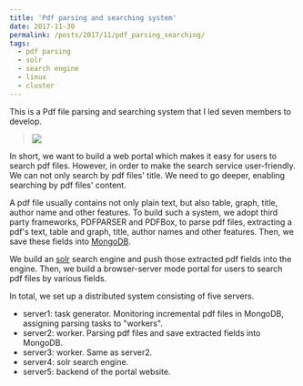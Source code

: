 ```yaml
---
title: 'Pdf parsing and searching system'
date: 2017-11-30
permalink: /posts/2017/11/pdf_parsing_searching/
tags:
  - pdf parsing
  - solr
  - search engine
  - linux
  - cluster
---
```


This is a Pdf file parsing and searching system that I led seven members to develop.

> ![](https://xiaoluo-whu.github.io/files/images/pdf_parsing.jpg)

In short, we want to build a web portal which makes it easy for users to search pdf files.
However, in order to make the search service user-friendly. We can not only search by pdf files' title. We need to go deeper, 
enabling searching by pdf files' content.

A pdf file usually contains not only plain text, but also table, graph, title, author name and other features.
To build such a system, we adopt third party frameworks, PDFPARSER and PDFBox, to parse pdf files, extracting a pdf's text, table and 
graph, title, author names and other features. Then, we save these fields into [MongoDB](https://www.mongodb.com/). 

We build an [solr](https://lucene.apache.org/solr/) search engine and push those extracted pdf fields into the engine.
Then, we build a browser-server mode portal for users to search pdf files by various fields.

In total, we set up a distributed system consisting of five servers.

* server1: task generator. Monitoring incremental pdf files in MongoDB, assigning parsing tasks to "workers".
* server2: worker. Parsing pdf files and save extracted fields into MongoDB.
* server3: worker. Same as server2.
* server4: solr search engine. 
* server5: backend of the portal website.